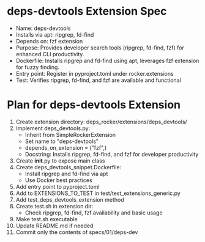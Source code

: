 # deps-devtools Extension Spec

- Name: deps-devtools
- Installs via apt: ripgrep, fd-find
- Depends on: fzf extension
- Purpose: Provides developer search tools (ripgrep, fd-find, fzf) for enhanced CLI productivity.
- Dockerfile: Installs ripgrep and fd-find using apt, leverages fzf extension for fuzzy finding.
- Entry point: Register in pyproject.toml under rocker.extensions
- Test: Verifies ripgrep, fd-find, and fzf are available and functional

# Plan for deps-devtools Extension

1. Create extension directory: deps_rocker/extensions/deps_devtools/
2. Implement deps_devtools.py:
   - Inherit from SimpleRockerExtension
   - Set name to "deps-devtools"
   - depends_on_extension = ("fzf",)
   - Docstring: Installs ripgrep, fd-find, and fzf for developer productivity
3. Create __init__.py to expose main class
4. Create deps_devtools_snippet.Dockerfile:
   - Install ripgrep and fd-find via apt
   - Use Docker best practices
5. Add entry point to pyproject.toml
6. Add to EXTENSIONS_TO_TEST in test/test_extensions_generic.py
7. Add test_deps_devtools_extension method
8. Create test.sh in extension dir:
   - Check ripgrep, fd-find, fzf availability and basic usage
9. Make test.sh executable
10. Update README.md if needed
11. Commit only the contents of specs/01/deps-dev

